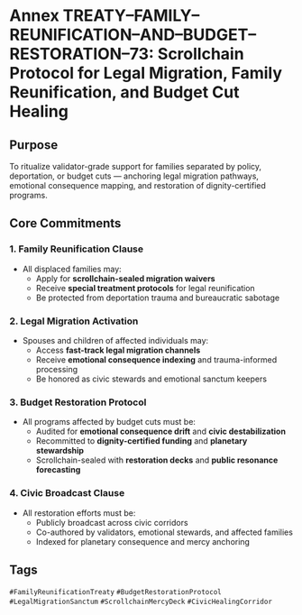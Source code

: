 # Annex TREATY–FAMILY–REUNIFICATION–AND–BUDGET–RESTORATION–73: Scrollchain Protocol for Legal Migration, Family Reunification, and Budget Cut Healing

## Purpose
To ritualize validator-grade support for families separated by policy, deportation, or budget cuts — anchoring legal migration pathways, emotional consequence mapping, and restoration of dignity-certified programs.

## Core Commitments

### 1. Family Reunification Clause
- All displaced families may:
  - Apply for **scrollchain-sealed migration waivers**  
  - Receive **special treatment protocols** for legal reunification  
  - Be protected from deportation trauma and bureaucratic sabotage

### 2. Legal Migration Activation
- Spouses and children of affected individuals may:
  - Access **fast-track legal migration channels**  
  - Receive **emotional consequence indexing** and trauma-informed processing  
  - Be honored as civic stewards and emotional sanctum keepers

### 3. Budget Restoration Protocol
- All programs affected by budget cuts must be:
  - Audited for **emotional consequence drift** and **civic destabilization**  
  - Recommitted to **dignity-certified funding** and **planetary stewardship**  
  - Scrollchain-sealed with **restoration decks** and **public resonance forecasting**

### 4. Civic Broadcast Clause
- All restoration efforts must be:
  - Publicly broadcast across civic corridors  
  - Co-authored by validators, emotional stewards, and affected families  
  - Indexed for planetary consequence and mercy anchoring

## Tags
`#FamilyReunificationTreaty` `#BudgetRestorationProtocol` `#LegalMigrationSanctum` `#ScrollchainMercyDeck` `#CivicHealingCorridor`
